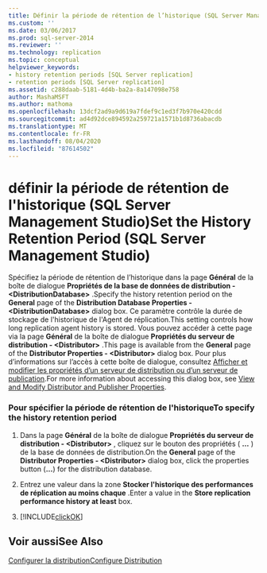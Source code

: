 ```yaml
---
title: Définir la période de rétention de l’historique (SQL Server Management Studio) | Microsoft Docs
ms.custom: ''
ms.date: 03/06/2017
ms.prod: sql-server-2014
ms.reviewer: ''
ms.technology: replication
ms.topic: conceptual
helpviewer_keywords:
- history retention periods [SQL Server replication]
- retention periods [SQL Server replication]
ms.assetid: c288daab-5181-4d4b-ba2a-8a147098e758
author: MashaMSFT
ms.author: mathoma
ms.openlocfilehash: 13dcf2ad9a9d619a7fdef9c1ed3f7b970e420cdd
ms.sourcegitcommit: ad4d92dce894592a259721a1571b1d8736abacdb
ms.translationtype: MT
ms.contentlocale: fr-FR
ms.lasthandoff: 08/04/2020
ms.locfileid: "87614502"
---
```

# <a name="set-the-history-retention-period-sql-server-management-studio"></a><span data-ttu-id="625b2-102">définir la période de rétention de l'historique (SQL Server Management Studio)</span><span class="sxs-lookup"><span data-stu-id="625b2-102">Set the History Retention Period (SQL Server Management Studio)</span></span>
  <span data-ttu-id="625b2-103">Spécifiez la période de rétention de l’historique dans la page **Général** de la boîte de dialogue **Propriétés de la base de données de distribution - \<DistributionDatabase>** .</span><span class="sxs-lookup"><span data-stu-id="625b2-103">Specify the history retention period on the **General** page of the **Distribution Database Properties - \<DistributionDatabase>** dialog box.</span></span> <span data-ttu-id="625b2-104">Ce paramètre contrôle la durée de stockage de l'historique de l'Agent de réplication.</span><span class="sxs-lookup"><span data-stu-id="625b2-104">This setting controls how long replication agent history is stored.</span></span> <span data-ttu-id="625b2-105">Vous pouvez accéder à cette page via la page **Général** de la boîte de dialogue **Propriétés du serveur de distribution - \<Distributor>** .</span><span class="sxs-lookup"><span data-stu-id="625b2-105">This page is available from the **General** page of the **Distributor Properties - \<Distributor>** dialog box.</span></span> <span data-ttu-id="625b2-106">Pour plus d’informations sur l’accès à cette boîte de dialogue, consultez [Afficher et modifier les propriétés d’un serveur de distribution ou d’un serveur de publication](view-and-modify-distributor-and-publisher-properties.md).</span><span class="sxs-lookup"><span data-stu-id="625b2-106">For more information about accessing this dialog box, see [View and Modify Distributor and Publisher Properties](view-and-modify-distributor-and-publisher-properties.md).</span></span>  
  
### <a name="to-specify-the-history-retention-period"></a><span data-ttu-id="625b2-107">Pour spécifier la période de rétention de l'historique</span><span class="sxs-lookup"><span data-stu-id="625b2-107">To specify the history retention period</span></span>  
  
1.  <span data-ttu-id="625b2-108">Dans la page **Général** de la boîte de dialogue **Propriétés du serveur de distribution - \<Distributor>** , cliquez sur le bouton des propriétés ( **…** ) de la base de données de distribution.</span><span class="sxs-lookup"><span data-stu-id="625b2-108">On the **General** page of the **Distributor Properties - \<Distributor>** dialog box, click the properties button (**...**) for the distribution database.</span></span>  
  
2.  <span data-ttu-id="625b2-109">Entrez une valeur dans la zone **Stocker l'historique des performances de réplication au moins chaque** .</span><span class="sxs-lookup"><span data-stu-id="625b2-109">Enter a value in the **Store replication performance history at least** box.</span></span>  
  
3.  [!INCLUDE[clickOK](../../includes/clickok-md.md)]  
  
## <a name="see-also"></a><span data-ttu-id="625b2-110">Voir aussi</span><span class="sxs-lookup"><span data-stu-id="625b2-110">See Also</span></span>  
 [<span data-ttu-id="625b2-111">Configurer la distribution</span><span class="sxs-lookup"><span data-stu-id="625b2-111">Configure Distribution</span></span>](configure-distribution.md)  
  
  
